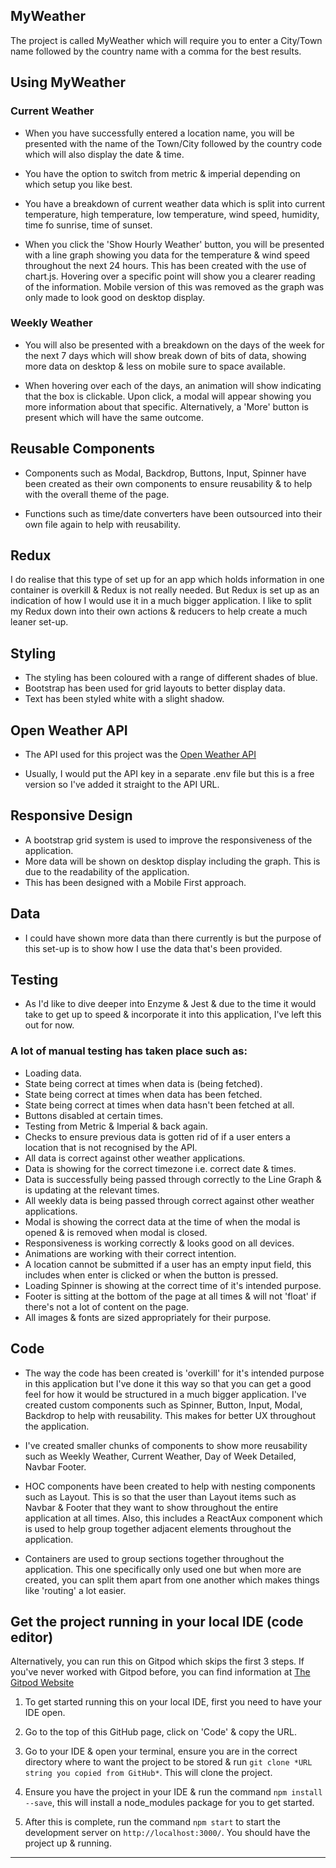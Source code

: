 ## MyWeather

The project is called MyWeather which will require you to enter a City/Town name followed by the country name with a comma for the best results.

## Using MyWeather

### Current Weather

- When you have successfully entered a location name, you will be presented with the name of the Town/City followed by the country code which will also display the date & time.

- You have the option to switch from metric & imperial depending on which setup you like best.

- You have a breakdown of current weather data which is split into current temperature, high temperature, low temperature, wind speed, humidity, time fo sunrise, time of sunset.

- When you click the 'Show Hourly Weather' button, you will be presented with a line graph showing you data for the temperature & wind speed throughout the next 24 hours. This has been created with the use of chart.js. Hovering over a specific point will show you a clearer reading of the information. Mobile version of this was removed as the graph was only made to look good on desktop display.

### Weekly Weather

- You will also be presented with a breakdown on the days of the week for the next 7 days which will show break down of bits of data, showing more data on desktop & less on mobile sure to space available.

- When hovering over each of the days, an animation will show indicating that the box is clickable. Upon click, a modal will appear showing you more information about that specific. Alternatively, a 'More' button is present which will have the same outcome.

## Reusable Components

- Components such as Modal, Backdrop, Buttons, Input, Spinner have been created as their own components to ensure reusability & to help with the overall theme of the page.

- Functions such as time/date converters have been outsourced into their own file again to help with reusability.

## Redux

I do realise that this type of set up for an app which holds information in one container is overkill & Redux is not really needed. But Redux is set up as an indication of how I would use it in a much bigger application. I like to split my Redux down into their own actions & reducers to help create a much leaner set-up.

## Styling

- The styling has been coloured with a range of different shades of blue. 
- Bootstrap has been used for grid layouts to better display data.
- Text has been styled white with a slight shadow.

## Open Weather API

- The API used for this project was the [Open Weather API](https://openweathermap.org/)

- Usually, I would put the API key in a separate .env file but this is a free version so I've added it straight to the API URL.

## Responsive Design

- A bootstrap grid system is used to improve the responsiveness of the application.
- More data will be shown on desktop display including the graph. This is due to the readability of the application.
- This has been designed with a Mobile First approach.

## Data

- I could have shown more data than there currently is but the purpose of this set-up is to show how I use the data that's been provided.

## Testing

- As I'd like to dive deeper into Enzyme & Jest & due to the time it would take to get up to speed & incorporate it into this application, I've left this out for now.

### A lot of manual testing has taken place such as:

- Loading data.
- State being correct at times when data is (being fetched).
- State being correct at times when data has been fetched.
- State being correct at times when data hasn't been fetched at all.
- Buttons disabled at certain times.
- Testing from Metric & Imperial & back again.
- Checks to ensure previous data is gotten rid of if a user enters a location that is not recognised by the API.
- All data is correct against other weather applications.
- Data is showing for the correct timezone i.e. correct date & times.
- Data is successfully being passed through correctly to the Line Graph & is updating at the relevant times.
- All weekly data is being passed through correct against other weather applications.
- Modal is showing the correct data at the time of when the modal is opened & is removed when modal is closed.
- Responsiveness is working correctly & looks good on all devices.
- Animations are working with their correct intention.
- A location cannot be submitted if a user has an empty input field, this includes when enter is clicked or when the button is pressed.
- Loading Spinner is showing at the correct time of it's intended purpose.
- Footer is sitting at the bottom of the page at all times & will not 'float' if there's not a lot of content on the page.
- All images & fonts are sized appropriately for their purpose.


## Code

- The way the code has been created is 'overkill' for it's intended purpose in this application but I've done it this way so that you can get a good feel for how it would be structured in a much bigger application. I've created custom components such as Spinner, Button, Input, Modal, Backdrop to help with reusability. This makes for better UX throughout the application.

- I've created smaller chunks of components to show more reusability such as Weekly Weather, Current Weather, Day of Week Detailed, Navbar Footer.

- HOC components have been created to help with nesting components such as Layout. This is so that the user than Layout items such as Navbar & Footer that they want to show throughout the entire application at all times. Also, this includes a ReactAux component which is used to help group together adjacent elements throughout the application.

- Containers are used to group sections together throughout the application. This one specifically only used one but when more are created, you can split them apart from one another which makes things like 'routing' a lot easier.

## Get the project running in your local IDE (code editor)

Alternatively, you can run this on Gitpod which skips the first 3 steps. If you've never worked with Gitpod before, you can find information at [The Gitpod Website](https://www.gitpod.io/)

1. To get started running this on your local IDE, first you need to have your IDE open.

2. Go to the top of this GitHub page, click on 'Code' & copy the URL.

3. Go to your IDE & open your terminal, ensure you are in the correct directory where to want the project to be stored & run `git clone *URL string you copied from GitHub*`. This will clone the project.

4. Ensure you have the project in your IDE & run the command `npm install --save`, this will install a node_modules package for you to get started.

5. After this is complete, run the command `npm start` to start the development server on `http://localhost:3000/`. You should have the project up & running.


--------------------------------------------------


